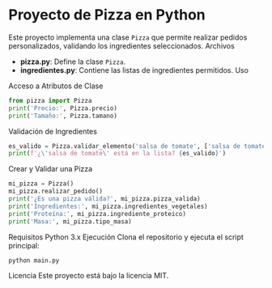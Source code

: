 # Proyecto de Pizza en Python

Este proyecto implementa una clase `Pizza` que permite realizar pedidos personalizados, validando los ingredientes seleccionados.
Archivos

- **pizza.py**: Define la clase `Pizza`.
- **ingredientes.py**: Contiene las listas de ingredientes permitidos.
  Uso

Acceso a Atributos de Clase

```python
from pizza import Pizza
print('Precio:', Pizza.precio)
print('Tamaño:', Pizza.tamano)
```

Validación de Ingredientes

```python
es_valido = Pizza.validar_elemento('salsa de tomate', ['salsa de tomate', 'salsa bbq'])
print(f'¿\'salsa de tomate\' está en la lista? {es_valido}')
```

Crear y Validar una Pizza

```python
mi_pizza = Pizza()
mi_pizza.realizar_pedido()
print('¿Es una pizza válida?', mi_pizza.pizza_valida)
print('Ingredientes:', mi_pizza.ingredientes_vegetales)
print('Proteína:', mi_pizza.ingrediente_proteico)
print('Masa:', mi_pizza.tipo_masa)
```

Requisitos
Python 3.x
Ejecución
Clona el repositorio y ejecuta el script principal:

```bash
python main.py
```

Licencia
Este proyecto está bajo la licencia MIT.
